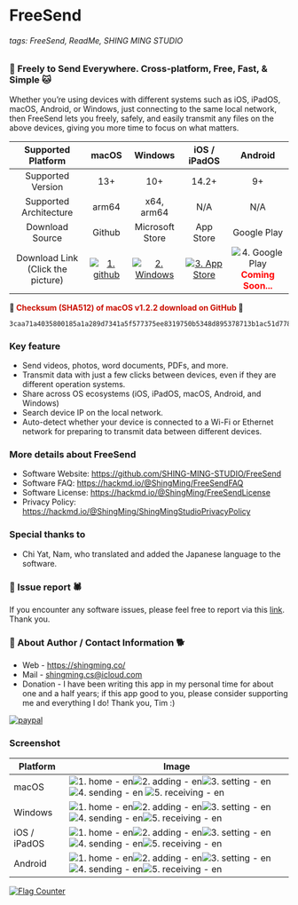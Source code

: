 # FreeSend
###### tags: FreeSend, ReadMe, SHING MING STUDIO

### **:tiger: Freely to Send Everywhere. Cross-platform, Free, Fast, & Simple :cat:**

Whether you’re using devices with different systems such as iOS, iPadOS, macOS, Android, or Windows, just connecting to the same local network, then FreeSend lets you freely, safely, and easily transmit any files on the above devices, giving you more time to focus on what matters.


|        Supported Platform         |                                                            macOS                                                            |                                                   Windows                                                    |                                                   iOS / iPadOS                                                   |                                                Android                                                |
|:---------------------------------:|:---------------------------------------------------------------------------------------------------------------------------:|:------------------------------------------------------------------------------------------------------------:|:----------------------------------------------------------------------------------------------------------------:|:-----------------------------------------------------------------------------------------------------:|
|        Supported  Version         |                                                             13+                                                             |                                                     10+                                                      |                                                      14.2+                                                       |                                                  9+                                                   |
|      Supported Architecture       |                                                            arm64                                                            |                                                  x64, arm64                                                  |                                                       N/A                                                        |                                                  N/A                                                  |
|          Download Source          |                                                           Github                                                            |                                               Microsoft Store                                                |                                                    App Store                                                     |                                              Google Play                                              |
| Download Link (Click the picture) | [![1. github](https://hackmd.io/_uploads/SJltNPi6p.png)](https://github.com/SHING-MING-STUDIO/FreeSend/releases/tag/v1.2.2) | [![2. Windows](https://hackmd.io/_uploads/By3t4Psap.png)](https://www.microsoft.com/store/apps/9NK38N2TXDGG) | [![3. App Store](https://hackmd.io/_uploads/r1X54vopT.png)](https://apps.apple.com/us/app/freesend/id6478240515) | ![4. Google Play](https://hackmd.io/_uploads/Bksc4Poap.png) **<font color=red>Coming Soon...</font>** |

**:owl: <font color=cake>Checksum (SHA512) of macOS v1.2.2 download on GitHub</font> :eagle:**
```
3caa71a4035800185a1a289d7341a5f577375ee8319750b5348d895378713b1ac51d778e8ce8f6301d0c34bfb039a1eab524f1dcec9af4bae89005c0eb66e31b
```

### **Key feature**
- Send videos, photos, word documents, PDFs, and more.
- Transmit data with just a few clicks between devices, even if they are different operation systems.
- Share across OS ecosystems (iOS, iPadOS, macOS, Android, and Windows)
- Search device IP on the local network.
- Auto-detect whether your device is connected to a Wi-Fi or Ethernet network for preparing to transmit data between different devices.

### **More details about FreeSend**
- Software Website: https://github.com/SHING-MING-STUDIO/FreeSend
- Software FAQ: https://hackmd.io/@ShingMing/FreeSendFAQ
- Software License: https://hackmd.io/@ShingMing/FreeSendLicense
- Privacy Policy: https://hackmd.io/@ShingMing/ShingMingStudioPrivacyPolicy

### **Special thanks to**
- Chi Yat, Nam, who translated and added the Japanese language to the software.

### **:bug: Issue report :spider:**
If you encounter any software issues, please feel free to report via this [link](https://github.com/SHING-MING-STUDIO/FreeSend/issues). Thank you.

### **:tiger: About Author / Contact Information :dog2:**
- Web - https://shingming.co/
- Mail - shingming.cs@icloud.com
- Donation - I have been writing this app in my personal time for about one and a half years; if this app good to you, please consider supporting me and everything I do! Thank you, Tim :)

[![paypal](https://hackmd.io/_uploads/S16qytwCp.png)](https://www.paypal.com/paypalme/ShingMing)



### **Screenshot**
| Platform     | Image                                                                                                                                                                                                                                                                                                        |
| ------------ | ------------------------------------------------------------------------------------------------------------------------------------------------------------------------------------------------------------------------------------------------------------------------------------------------------------ |
| macOS        | ![1. home - en](https://hackmd.io/_uploads/HkhFpjER6.jpg)![2. adding - en](https://hackmd.io/_uploads/rkpcTiNAa.jpg)![3. setting - en](https://hackmd.io/_uploads/Sy_jpsEAT.jpg) ![4. sending - en](https://hackmd.io/_uploads/r1uiTi4Ap.jpg) ![5. receiving - en](https://hackmd.io/_uploads/HJOias4A6.jpg) |
| Windows      | ![1. home - en](https://hackmd.io/_uploads/S1-NAiNRT.png)![2. adding - en](https://hackmd.io/_uploads/Sy-NCoERT.png)![3. setting - en](https://hackmd.io/_uploads/HJWEAs4A6.png)![4. sending - en](https://hackmd.io/_uploads/r1bNAiEC6.png)![5. receiving - en](https://hackmd.io/_uploads/HyWECiNC6.png)   |
| iOS / iPadOS | ![1. home - en](https://hackmd.io/_uploads/H19a0i4Aa.png)![2. adding - en](https://hackmd.io/_uploads/rJ9pAjNAT.png)![3. setting - en](https://hackmd.io/_uploads/Bk9pAsVCT.png)![4. sending - en](https://hackmd.io/_uploads/r19T0i4A6.png)![5. receiving - en](https://hackmd.io/_uploads/By9a0jNRa.png)   | 
| Android      | ![1. home - en](https://hackmd.io/_uploads/Hk4_Ro4CT.jpg)![2. adding - en](https://hackmd.io/_uploads/rJN_CjNR6.jpg)![3. setting - en](https://hackmd.io/_uploads/ryEdRiNCp.jpg)![4. sending - en](https://hackmd.io/_uploads/HJruRi4AT.jpg)![5. receiving - en](https://hackmd.io/_uploads/SJEORoVR6.jpg)   |


<a href="https://info.flagcounter.com/w6uO"><img src="https://s01.flagcounter.com/countxl/w6uO/bg_FFFFFF/txt_000000/border_CCCCCC/columns_4/maxflags_12/viewers_0/labels_0/pageviews_1/flags_0/percent_0/" alt="Flag Counter" border="0"></a>
